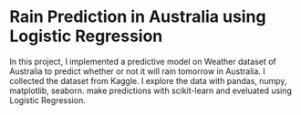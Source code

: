 # Rain Prediction in Australia using Logistic Regression
In this project, I implemented a predictive model on Weather dataset of Australia to predict whether or not it will rain tomorrow in Australia. I collected the dataset from Kaggle. I explore the data with pandas, numpy, matplotlib, seaborn. make predictions with scikit-learn and eveluated using Logistic Regression.
